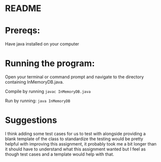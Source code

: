 # README

# Prereqs:
Have java installed on your computer

# Running the program:
Open your terminal or command prompt and navigate to the directory containing InMemoryDB.java.

Compile by running `javac InMemoryDB.java`

Run by running: `java InMemoryDB`

# Suggestions
I think adding some test cases for us to test with alongside providing a blank template of the class to standardize the testing would be pretty helpful with improving this assignment, it probably took me a bit longer than it should have to understand what this assignment wanted but I feel as though test cases and a template would help with that.
